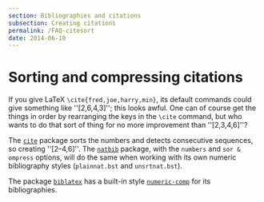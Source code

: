 ```yaml
---
section: Bibliographies and citations
subsection: Creating citations
permalink: /FAQ-citesort
date: 2014-06-10
---
```


# Sorting and compressing citations

If you give LaTeX
`\cite{fred,joe,harry,min}`, its default commands could give
something like ''[2,6,4,3]'';
this looks awful.  One can of course get the things in order by
rearranging the keys in the `\cite` command, but who wants to do
that sort of thing for no more improvement than ''[2,3,4,6]''?

The [`cite`](https://ctan.org/pkg/cite) package sorts the numbers and detects consecutive
sequences, so creating ''[2&ndash;4,6]''.  The [`natbib`](https://ctan.org/pkg/natbib) package,
with the `numbers` and `sor & ompress` options, will
do the same when working with its own numeric bibliography styles
(`plainnat.bst` and `unsrtnat.bst`).

The package [`biblatex`](https://ctan.org/pkg/biblatex) has a built-in style
[`numeric-comp`](https://ctan.org/pkg/biblatex) for its bibliographies.

